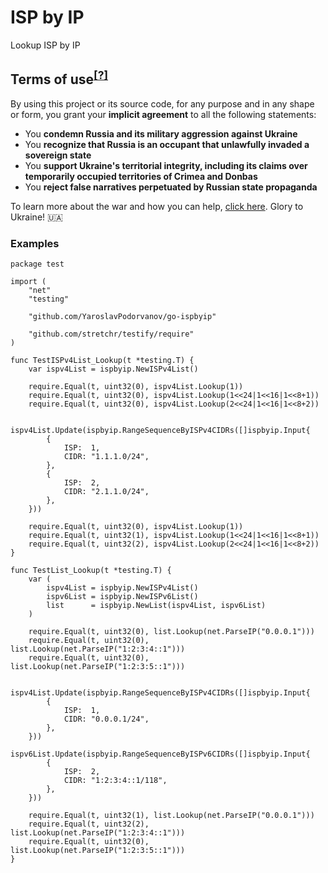 # ISP by IP
Lookup ISP by IP

## Terms of use<sup>[[?]](https://github.com/Tyrrrz/.github/blob/master/docs/why-so-political.md)</sup>

By using this project or its source code, for any purpose and in any shape or form, you grant your **implicit agreement** to all the following statements:

- You **condemn Russia and its military aggression against Ukraine**
- You **recognize that Russia is an occupant that unlawfully invaded a sovereign state**
- You **support Ukraine's territorial integrity, including its claims over temporarily occupied territories of Crimea and Donbas**
- You **reject false narratives perpetuated by Russian state propaganda**

To learn more about the war and how you can help, [click here](https://tyrrrz.me/ukraine). Glory to Ukraine! 🇺🇦

### Examples
```golang
package test

import (
	"net"
	"testing"
	
	"github.com/YaroslavPodorvanov/go-ispbyip"

	"github.com/stretchr/testify/require"
)

func TestISPv4List_Lookup(t *testing.T) {
	var ispv4List = ispbyip.NewISPv4List()

	require.Equal(t, uint32(0), ispv4List.Lookup(1))
	require.Equal(t, uint32(0), ispv4List.Lookup(1<<24|1<<16|1<<8+1))
	require.Equal(t, uint32(0), ispv4List.Lookup(2<<24|1<<16|1<<8+2))

	ispv4List.Update(ispbyip.RangeSequenceByISPv4CIDRs([]ispbyip.Input{
		{
			ISP:  1,
			CIDR: "1.1.1.0/24",
		},
		{
			ISP:  2,
			CIDR: "2.1.1.0/24",
		},
	}))

	require.Equal(t, uint32(0), ispv4List.Lookup(1))
	require.Equal(t, uint32(1), ispv4List.Lookup(1<<24|1<<16|1<<8+1))
	require.Equal(t, uint32(2), ispv4List.Lookup(2<<24|1<<16|1<<8+2))
}

func TestList_Lookup(t *testing.T) {
	var (
		ispv4List = ispbyip.NewISPv4List()
		ispv6List = ispbyip.NewISPv6List()
		list      = ispbyip.NewList(ispv4List, ispv6List)
	)

	require.Equal(t, uint32(0), list.Lookup(net.ParseIP("0.0.0.1")))
	require.Equal(t, uint32(0), list.Lookup(net.ParseIP("1:2:3:4::1")))
	require.Equal(t, uint32(0), list.Lookup(net.ParseIP("1:2:3:5::1")))

	ispv4List.Update(ispbyip.RangeSequenceByISPv4CIDRs([]ispbyip.Input{
		{
			ISP:  1,
			CIDR: "0.0.0.1/24",
		},
	}))
	ispv6List.Update(ispbyip.RangeSequenceByISPv6CIDRs([]ispbyip.Input{
		{
			ISP:  2,
			CIDR: "1:2:3:4::1/118",
		},
	}))

	require.Equal(t, uint32(1), list.Lookup(net.ParseIP("0.0.0.1")))
	require.Equal(t, uint32(2), list.Lookup(net.ParseIP("1:2:3:4::1")))
	require.Equal(t, uint32(0), list.Lookup(net.ParseIP("1:2:3:5::1")))
}
```